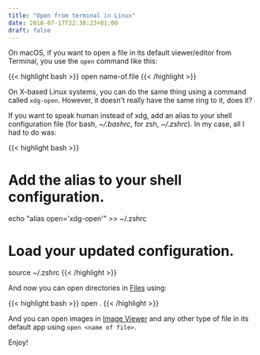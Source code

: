 ```yaml
---
title: "Open from terminal in Linux"
date: 2018-07-17T22:38:23+01:00
draft: false
---
```


On macOS, if you want to open a file in its default viewer/editor from Terminal, you use the `open` command like this:

{{< highlight bash >}}
open name-of.file
{{< /highlight >}}

On X-based Linux systems, you can do the same thing using a command called `xdg-open`. However, it doesn't really have the same ring to it, does it?

If you want to speak human instead of xdg, add an alias to your shell configuration file (for bash, _~/.bashrc_, for zsh, _~/.zshrc_). In my case, all I had to do was:

{{< highlight bash >}}
# Add the alias to your shell configuration. 
echo "alias open='xdg-open'" >> ~/.zshrc

# Load your updated configuration.
source ~/.zshrc
{{< /highlight >}}

And now you can open directories in [Files](https://en.wikipedia.org/wiki/GNOME_Files) using:

{{< highlight bash >}}
open .
{{< /highlight >}}

And you can open images in [Image Viewer](https://wiki.gnome.org/Apps/EyeOfGnome/) and any other type of file in its default app using `open <name of file>`.

Enjoy!
